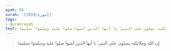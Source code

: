 ```yaml
---
ayah: 56
surah: '[[033|سورة]]'
tags:
- quran/ayah
text: إن الله وملائكته يصلون على النبي ۚ يا أيها الذين آمنوا صلوا عليه وسلموا تسليما
---
```

> إن الله وملائكته يصلون على النبي ۚ يا أيها الذين آمنوا صلوا عليه وسلموا تسليما

